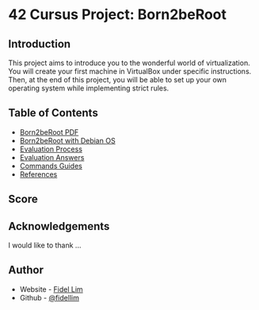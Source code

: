# 42 Cursus Project: Born2beRoot

## Introduction

This project aims to introduce you to the wonderful world of virtualization. You will create your first machine in VirtualBox under specific instructions. Then, at the end of this project, you will be able to set up your own operating system while implementing strict rules.

## Table of Contents

- [Born2beRoot PDF](./Born2beRoot.pdf)
- [Born2beRoot with Debian OS](./guides/born2beroot_debian.md)
- [Evaluation Process](./guides/Evaluation_Process.pdf)
- [Evaluation Answers](./guides/evaluation_process_answers.md)
- [Commands Guides](./commands.md)
- [References](./guides/references.md)

## Score

## Acknowledgements

I would like to thank ...

## Author

- Website - [Fidel Lim](https://fidellim-portfolio.netlify.app/)
- Github - [@fidellim](https://github.com/fidellim)
